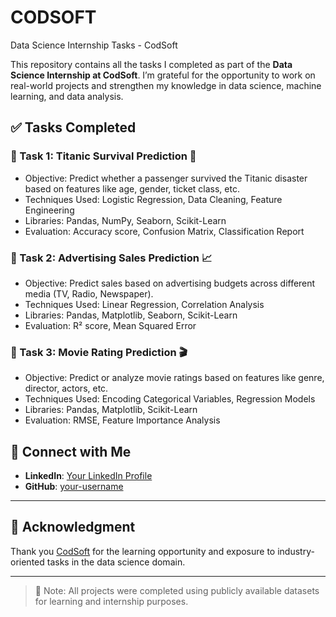 # CODSOFT
 Data Science Internship Tasks - CodSoft

This repository contains all the tasks I completed as part of the **Data Science Internship at CodSoft**.
I’m grateful for the opportunity to work on real-world projects and strengthen my knowledge in data science, machine learning, and data analysis.

## ✅ Tasks Completed

### 🔹 Task 1: Titanic Survival Prediction 🚢

- Objective: Predict whether a passenger survived the Titanic disaster based on features like age, gender, ticket class, etc.
- Techniques Used: Logistic Regression, Data Cleaning, Feature Engineering
- Libraries: Pandas, NumPy, Seaborn, Scikit-Learn
- Evaluation: Accuracy score, Confusion Matrix, Classification Report

### 🔹 Task 2: Advertising Sales Prediction 📈

- Objective: Predict sales based on advertising budgets across different media (TV, Radio, Newspaper).
- Techniques Used: Linear Regression, Correlation Analysis
- Libraries: Pandas, Matplotlib, Seaborn, Scikit-Learn
- Evaluation: R² score, Mean Squared Error

### 🔹 Task 3: Movie Rating Prediction 🎬

- Objective: Predict or analyze movie ratings based on features like genre, director, actors, etc.
- Techniques Used: Encoding Categorical Variables, Regression Models
- Libraries: Pandas, Matplotlib, Scikit-Learn
- Evaluation: RMSE, Feature Importance Analysis

## 🔗 Connect with Me

- **LinkedIn**: [Your LinkedIn Profile](https://www.linkedin.com/in/your-name)
- **GitHub**: [your-username](https://github.com/your-username)
---
## 🙏 Acknowledgment

Thank you [CodSoft](https://www.linkedin.com/company/codsoft/) for the learning opportunity and exposure to industry-oriented tasks in the data science domain.

---

> 📌 Note: All projects were completed using publicly available datasets for learning and internship purposes.
